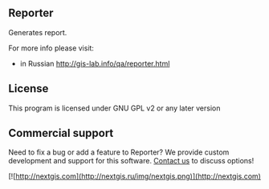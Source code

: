 Reporter
----------------------------------------
Generates report.

For more info please visit:
 * in Russian http://gis-lab.info/qa/reporter.html


License
-------------
This program is licensed under GNU GPL v2 or any later version

Commercial support
----------
Need to fix a bug or add a feature to Reporter? We provide custom development and support for this software. [Contact us](http://nextgis.ru/en/contact/) to discuss options!

[![http://nextgis.com](http://nextgis.ru/img/nextgis.png)](http://nextgis.com)
